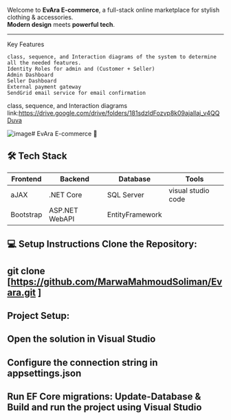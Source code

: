 Welcome to **EvAra E-commerce**, a full-stack online marketplace for stylish clothing & accessories.  
**Modern design** meets **powerful tech**.

---
Key Features

    class, sequence, and Interaction diagrams of the system to determine all the needed features.
    Identity Roles for admin and (Customer + Seller)
    Admin Dashboard
    Seller Dashboard
    External payment gateway
    SendGrid email service for email confirmation
  class, sequence, and Interaction diagrams link:https://drive.google.com/drive/folders/181sdzldFozvp8k09ajallaj_v4QQDuva

![image](https://github.com/user-attachments/assets/18c680e6-eb59-4bc7-92e9-c7da76974937)# EvAra E-commerce 🛒



## 🛠️ Tech Stack

| Frontend  | Backend       | Database   | Tools           |
|-----------|---------------|------------|-----------------|
| aJAX | .NET Core     | SQL Server | visual studio code |
| Bootstrap | ASP.NET WebAPI| EntityFramework | 


💻 Setup Instructions
Clone the Repository:
--
git clone [https://github.com/MarwaMahmoudSoliman/Evara.git ]
----
Project Setup:
---
Open the solution in Visual Studio
----
Configure the connection string in appsettings.json
-----
Run EF Core migrations: Update-Database &
Build and run the project using Visual Studio
----

